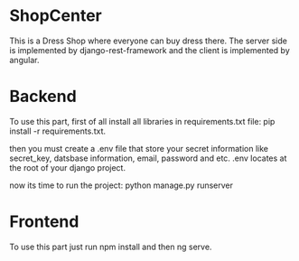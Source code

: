 # ShopCenter

This is a Dress Shop where everyone can buy dress there.
The server side is implemented by django-rest-framework and the client is implemented by angular.
# Backend

To use this part, first of all install all libraries in requirements.txt file: pip install -r requirements.txt.

then you must create a .env file that store your secret information like secret_key, datsbase information, email, password and etc.
.env locates at the root of your django project.

now its time to run the project: python manage.py runserver

# Frontend
To use this part just run npm install and then ng serve.
